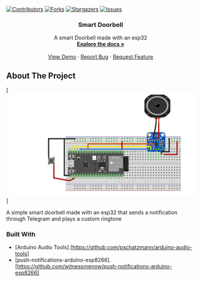 <!-- Improved compatibility of back to top link: See: https://github.com/othneildrew/Best-README-Template/pull/73 -->
<a name="readme-top"></a>
<!--
*** Thanks for checking out the Best-README-Template. If you have a suggestion
*** that would make this better, please fork the repo and create a pull request
*** or simply open an issue with the tag "enhancement".
*** Don't forget to give the project a star!
*** Thanks again! Now go create something AMAZING! :D
-->



<!-- PROJECT SHIELDS -->
<!--
*** I'm using markdown "reference style" links for readability.
*** Reference links are enclosed in brackets [ ] instead of parentheses ( ).
*** See the bottom of this document for the declaration of the reference variables
*** for contributors-url, forks-url, etc. This is an optional, concise syntax you may use.
*** https://www.markdownguide.org/basic-syntax/#reference-style-links
-->

[![Contributors][contributors-shield]][contributors-url]
[![Forks][forks-shield]][forks-url]
[![Stargazers][stars-shield]][stars-url]
[![Issues][issues-shield]][issues-url]


<!-- PROJECT LOGO -->

<h3 align="center">Smart Doorbell</h3>

  <p align="center">
    A smart Doorbell made with an esp32
    <br />
    <a href="https://github.com/SkillFLame/Smart-Doorbell"><strong>Explore the docs »</strong></a>
    <br />
    <br />
    <a href="#about-the-project">View Demo</a>
    ·
    <a href="https://github.com/SkillFlame/Smart-Doorbell/issues/new">Report Bug</a>
    ·
    <a href="https://github.com/SkillFlame/Smart-Doorbell/issues/new">Request Feature</a>
  </p>
</div>



<!-- ABOUT THE PROJECT -->
## About The Project

[![Product Name Screen Shot][product-screenshot]]

A simple smart doorbell made with an esp32 that sends a notification through Telegram and plays a custom ringtone



### Built With

* [Arduino Audio Tools].[https://github.com/pschatzmann/arduino-audio-tools]
* [push-notifications-arduino-esp8266].[https://github.com/witnessmenow/push-notifications-arduino-esp8266]



<!-- MARKDOWN LINKS & IMAGES -->
<!-- https://www.markdownguide.org/basic-syntax/#reference-style-links -->
[contributors-shield]: https://img.shields.io/github/contributors/SkillFLame/Smart-Doorbell.svg?style=for-the-badge
[contributors-url]: https://github.com/SkillFLame/Smart-Doorbell/graphs/contributors
[forks-shield]: https://img.shields.io/github/forks/SkillFLame/Smart-Doorbell.svg?style=for-the-badge
[forks-url]: https://github.com/SkillFLame/Smart-Doorbell/network/members
[stars-shield]: https://img.shields.io/github/stars/SkillFLame/Smart-Doorbell.svg?style=for-the-badge
[stars-url]: https://github.com/SkillFLame/Smart-Doorbell/stargazers
[issues-shield]: https://img.shields.io/github/issues/SkillFLame/Smart-Doorbell.svg?style=for-the-badge
[issues-url]: https://github.com/SkillFlame/Smart-Doorbell/issues/new
[product-screenshot]: images/screenshot.png
